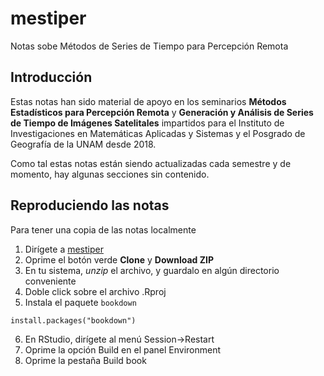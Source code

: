 # mestiper
Notas sobe Métodos de Series de Tiempo para Percepción Remota 

## Introducción

Estas notas han sido material de apoyo en los seminarios **Métodos Estadísticos
para Percepción Remota** y **Generación y Análisis de Series de Tiempo
de Imágenes Satelitales** impartidos para el Instituto de Investigaciones
en Matemáticas Aplicadas y Sistemas y el Posgrado de Geografía de la UNAM
desde 2018.

Como tal estas notas están siendo actualizadas cada semestre y de momento,
hay algunas secciones sin contenido.

## Reproduciendo las notas

Para tener una copia de las notas localmente 

  1. Dirígete a [mestiper](https://github.com/inder-tg/mestiper)
  2. Oprime el botón verde **Clone** y **Download ZIP**
  3. En tu sistema, _unzip_ el archivo, y guardalo en algún directorio conveniente
  4. Doble click sobre el archivo .Rproj
  5. Instala el paquete ```bookdown```
   
    install.packages("bookdown")
   
  6. En RStudio, dirígete al menú Session->Restart
  7. Oprime la opción Build en el panel Environment
  8. Oprime la pestaña Build book
    
  
  

